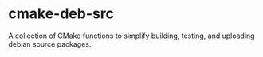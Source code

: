 # cmake-deb-src
A collection of CMake functions to simplify building, testing, and uploading debian source packages.
